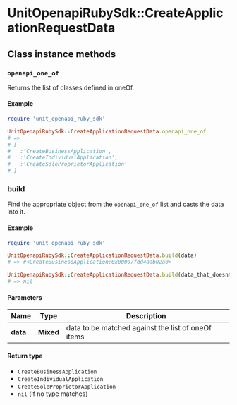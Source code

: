 # UnitOpenapiRubySdk::CreateApplicationRequestData

## Class instance methods

### `openapi_one_of`

Returns the list of classes defined in oneOf.

#### Example

```ruby
require 'unit_openapi_ruby_sdk'

UnitOpenapiRubySdk::CreateApplicationRequestData.openapi_one_of
# =>
# [
#   :'CreateBusinessApplication',
#   :'CreateIndividualApplication',
#   :'CreateSoleProprietorApplication'
# ]
```

### build

Find the appropriate object from the `openapi_one_of` list and casts the data into it.

#### Example

```ruby
require 'unit_openapi_ruby_sdk'

UnitOpenapiRubySdk::CreateApplicationRequestData.build(data)
# => #<CreateBusinessApplication:0x00007fdd4aab02a0>

UnitOpenapiRubySdk::CreateApplicationRequestData.build(data_that_doesnt_match)
# => nil
```

#### Parameters

| Name | Type | Description |
| ---- | ---- | ----------- |
| **data** | **Mixed** | data to be matched against the list of oneOf items |

#### Return type

- `CreateBusinessApplication`
- `CreateIndividualApplication`
- `CreateSoleProprietorApplication`
- `nil` (if no type matches)

